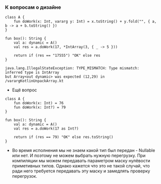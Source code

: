 ### К вопросам о дизайне

```
class A {
    fun doWork(x: Int, vararg y: Int) = x.toString() + y.fold("", { a, b -> a + b.toString() })
}

fun box(): String {
    val a: dynamic = A()
    val res = a.doWork(17, *IntArray(3, { _ -> 5 }))

    return if (res == "17555") "OK" else res
}
```


```
java.lang.IllegalStateException: TYPE_MISMATCH: Type mismatch: inferred type is IntArray 
but Array<out dynamic> was expected (12,29) in /varargKotlinUnpackArray.kt
```
- Ещё вопрос
```
class A {
    fun doWork(x: Int) = 76
    fun doWork(x: Int?) = 79
}

fun box(): String {
    val a: dynamic = A()
    val res = a.doWork(17 as Int?)

    return if (res == 79) "OK" else res.toString()
}
```

- Во время исполнения мы не знаем какой тип был передан - Nullable или нет. И поэтому не можем выбрать нужную перегрузку. При компиляции мы можем передавать параметром маску нулёвости приметивных типов. Однако кажется что это не такой случай, что ради него требуется передавать эту маску и замедлять проверку перегрузок.
